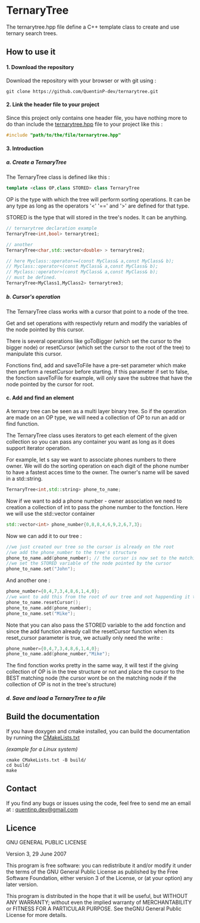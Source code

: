 # TernaryTree

The ternarytree.hpp file define a C++ template class to create and use ternary search trees.

## How to use it

#### 1. Download the repository

Download the repository with your browser or with git using :

```
git clone https://github.com/QuentinP-dev/ternarytree.git
```

#### 2. Link the header file to your project

Since this project only contains one header file, you have nothing more to do than include the [ternarytree.hpp](/include/ternarytree.hpp)
file to your project like this :
```c++
#include "path/to/the/file/ternarytree.hpp"
```

#### 3. Introduction

##### a. Create a TernaryTree

The TernaryTree class is defined like this :
```c++
template <class OP,class STORED> class TernaryTree
```

OP is the type with which the tree will perform sorting operations. It can be any type as long as the operators '<' '==' and '>' are defined for that type.

STORED is the type that will stored in the tree's nodes. It can be anything.

```c++
// ternarytree declaration example
TernaryTree<int,bool> ternarytree1;

// another
TernaryTree<char,std::vector<double> > ternarytree2;

// here Myclass::operator==(const MyClass& a,const MyClass& b);
// Myclass::operator<(const MyClass& a,const MyClass& b);
// Myclass::operator>(const MyClass& a,const MyClass& b);
// must be defined.
TernaryTree<MyClass1,MyClass2> ternarytree3;
```
##### b. Cursor's operation

The TernaryTree class works with a cursor that point to a node of the tree.

Get and set operations with respectivly return and modify the variables of the node pointed by this cursor.

There is several operations like goToBigger (which set the cursor to the bigger node) or resetCursor (which set the cursor to the root of the tree) to manipulate this cursor.

Fonctions find, add and saveToFile have a pre-set parameter which make then perform a resetCursor before starting. If this parameter if set to false, the fonction saveToFile for example, will only save the subtree that have the node pointed by the cursor for root.

#### c. Add and find an element

A ternary tree can be seen as a multi layer binary tree. So if the operation are made on an OP type, we will need a collection of OP to run an add or find function.

The TernaryTree class uses iterators to get each element of the given collection so you can pass any container you want as long as it does support iterator operation.

For example, let s say we want to associate phones numbers to there owner. We will do the sorting operation on each digit of the phone number to have a fastest acces time to the owner. The owner's name will be saved in a std::string.

```c++
TernaryTree<int,std::string> phone_to_name;
```
Now if we want to add a phone number - owner association we need to creation a collection of int to pass the phone number to the fonction. Here we will use the std::vector container

```c++
std::vector<int> phone_number{0,8,8,4,6,9,2,6,7,3};
```

Now we can add it to our tree :

```c++
//we just created our tree so the cursor is already on the root
//we add the phone_number to the tree's structure 
phone_to_name.add(phone_number); // the cursor is now set to the matching node
//we set the STORED variable of the node pointed by the cursor
phone_to_name.set("John");
```
And another one :

```c++
phone_number={0,4,7,3,4,8,6,1,4,0};
//we want to add this from the root of our tree and not happending it to the number of John
phone_to_name.resetCursor();
phone_to_name.add(phone_number);
phone_to_name.set("Mike");
```
Note that you can also pass the STORED variable to the add fonction and since the add function already call the resetCursor function when its reset_cursor parameter is true, we actually only need the write :

```c++
phone_number={0,4,7,3,4,8,6,1,4,0};
phone_to_name.add(phone_number,"Mike");
```
The find fonction works pretty in the same way, it will test if the giving collection of OP is in the tree structure or not and place the cursor to the BEST matching node (the cursor wont be on the matching node if the collection of OP is not in the tree's structure) 

##### d. Save and load a TernaryTree to a file

## Build the documentation

If you have doxygen and cmake installed, you can build the documentation by running the [CMakeLists.txt](/CMakeLists.txt)

*(example for a Linux system)*
```
cmake CMakeLists.txt -B build/
cd build/
make
```

## Contact

If you find any bugs or issues using the code, feel free to send me an email at :
quentinp.dev@gmail.com

## Licence

GNU GENERAL PUBLIC LICENSE

Version 3, 29 June 2007

This program is free software: you can redistribute it and/or modify
it under the terms of the GNU General Public License as published by
the Free Software Foundation, either version 3 of the License, or
(at your option) any later version.

This program is distributed in the hope that it will be useful,
but WITHOUT ANY WARRANTY; without even the implied warranty of
MERCHANTABILITY or FITNESS FOR A PARTICULAR PURPOSE.
See theGNU General Public License for more details.
